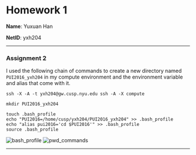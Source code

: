 # Homework 1

**Name**: Yuxuan Han

**NetID**: yxh204

---

### Assignment 2

I used the following chain of commands to create a new directory named `PUI2016_yxh204` in my compute environment and the environment variable and alias that come with it.
```
ssh -X -A -t yxh204@gw.cusp.nyu.edu ssh -A -X compute
```

```
mkdir PUI2016_yxh204
```

```
touch .bash_profile
echo "PUI2016=/home/cusp/yxh204/PUI2016_yxh204" >> .bash_profile
echo "alias pui2016='cd $PUI2016'" >> .bash_profile
source .bash_profile
```
![bash_profile](https://raw.githubusercontent.com/kevinhan0/PUI2016_yxh204/master/HW1_yxh204/bash_profile.png)
![pwd_commands](https://raw.githubusercontent.com/kevinhan0/PUI2016_yxh204/master/HW1_yxh204/pwd_commands.png)

---
